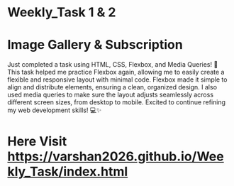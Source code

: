 # Weekly_Task 1 & 2

# Image Gallery & Subscription

Just completed a task using HTML, CSS, Flexbox, and Media Queries! 🎉 This task helped me practice Flexbox again, allowing me to easily create a flexible and responsive layout with minimal code. Flexbox made it simple to align and distribute elements, ensuring a clean, organized design. I also used media queries to make sure the layout adjusts seamlessly across different screen sizes, from desktop to mobile. Excited to continue refining my web development skills! 💻✨

# Here Visit https://varshan2026.github.io/Weekly_Task/index.html
